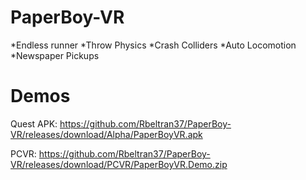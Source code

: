 # PaperBoy-VR
*Endless runner
*Throw Physics
*Crash Colliders
*Auto Locomotion
*Newspaper Pickups

# Demos
Quest APK: https://github.com/Rbeltran37/PaperBoy-VR/releases/download/Alpha/PaperBoyVR.apk

PCVR: https://github.com/Rbeltran37/PaperBoy-VR/releases/download/PCVR/PaperBoyVR.Demo.zip
